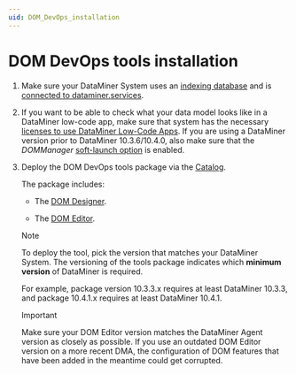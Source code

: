 ```yaml
---
uid: DOM_DevOps_installation
---
```


# DOM DevOps tools installation

1. Make sure your DataMiner System uses an [indexing database](xref:Indexing_Database) and is [connected to dataminer.services](xref:Connecting_your_DataMiner_System_to_the_cloud).

1. If you want to be able to check what your data model looks like in a DataMiner low-code app, make sure that system has the necessary [licenses to use DataMiner Low-Code Apps](xref:Pricing_Perpetual_Use_Licensing#optional-functions). If you are using a DataMiner version prior to DataMiner 10.3.6/10.4.0, also make sure that the *DOMManager* [soft-launch option](xref:SoftLaunchOptions) is enabled.

1. Deploy the DOM DevOps tools package via the [Catalog](https://catalog.dataminer.services/details/package/3195).

   The package includes:

   - The [DOM Designer](xref:DOM_Designer).

   - The [DOM Editor](xref:DOM_Editor).

   <!-- - Excel import examples to ingest instances from a definition from a CSV file. -->

   > [!NOTE]
   > To deploy the tool, pick the version that matches your DataMiner System. The versioning of the tools package indicates which **minimum version** of DataMiner is required.
   >
   > For example, package version 10.3.3.x requires at least DataMiner 10.3.3, and package 10.4.1.x requires at least DataMiner 10.4.1.

   > [!IMPORTANT]
   > Make sure your DOM Editor version matches the DataMiner Agent version as closely as possible. If you use an outdated DOM Editor version on a more recent DMA, the configuration of DOM features that have been added in the meantime could get corrupted.
